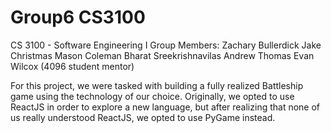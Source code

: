 # Group6 CS3100
CS 3100 - Software Engineering I
Group Members:
    Zachary Bullerdick
    Jake Christmas
    Mason Coleman
    Bharat Sreekrishnavilas
    Andrew Thomas
    Evan Wilcox (4096 student mentor)

For this project, we were tasked with building a fully realized Battleship game using
the technology of our choice. Originally, we opted to use ReactJS in order to explore a new
language, but after realizing that none of us really understood ReactJS, we opted to use
PyGame instead.
